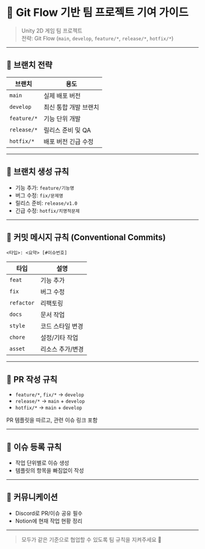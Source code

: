 # 🙌 Git Flow 기반 팀 프로젝트 기여 가이드

> Unity 2D 게임 팀 프로젝트  
> 전략: Git Flow (`main`, `develop`, `feature/*`, `release/*`, `hotfix/*`)

---

## 📁 브랜치 전략

| 브랜치       | 용도                         |
|--------------|------------------------------|
| `main`       | 실제 배포 버전               |
| `develop`    | 최신 통합 개발 브랜치        |
| `feature/*`  | 기능 단위 개발               |
| `release/*`  | 릴리스 준비 및 QA            |
| `hotfix/*`   | 배포 버전 긴급 수정          |

---

## 🔧 브랜치 생성 규칙

- 기능 추가: `feature/기능명`
- 버그 수정: `fix/문제명`
- 릴리스 준비: `release/v1.0`
- 긴급 수정: `hotfix/치명적문제`

---

## 📝 커밋 메시지 규칙 (Conventional Commits)

```
<타입>: <요약> [#이슈번호]
```

| 타입       | 설명             |
|------------|------------------|
| `feat`     | 기능 추가        |
| `fix`      | 버그 수정        |
| `refactor` | 리팩토링         |
| `docs`     | 문서 작업        |
| `style`    | 코드 스타일 변경 |
| `chore`    | 설정/기타 작업   |
| `asset`    | 리소스 추가/변경 |

---

## 🔁 PR 작성 규칙

- `feature/*`, `fix/*` → `develop`
- `release/*` → `main` + `develop`
- `hotfix/*` → `main` + `develop`

PR 템플릿을 따르고, 관련 이슈 링크 포함

---

## 🐞 이슈 등록 규칙

- 작업 단위별로 이슈 생성
- 템플릿의 항목을 빠짐없이 작성

---

## 💬 커뮤니케이션

- Discord로 PR/이슈 공유 필수
- Notion에 현재 작업 현황 정리

---

> 모두가 같은 기준으로 협업할 수 있도록 팀 규칙을 지켜주세요 🙏
